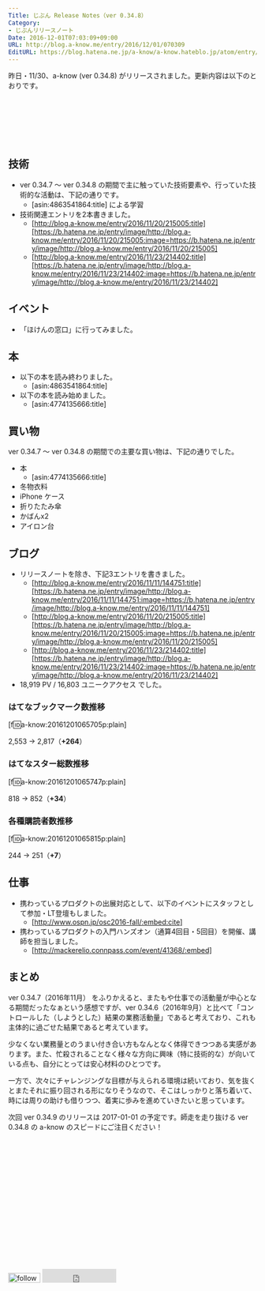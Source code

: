 ```yaml
---
Title: じぶん Release Notes（ver 0.34.8）
Category:
- じぶんリリースノート
Date: 2016-12-01T07:03:09+09:00
URL: http://blog.a-know.me/entry/2016/12/01/070309
EditURL: https://blog.hatena.ne.jp/a-know/a-know.hateblo.jp/atom/entry/10328749687196034311
---
```


昨日・11/30、a-know (ver 0.34.8) がリリースされました。更新内容は以下のとおりです。


<!-- more -->


<script async src="//pagead2.googlesyndication.com/pagead/js/adsbygoogle.js"></script>
<!-- article-top -->
<ins class="adsbygoogle"
     style="display:inline-block;width:728px;height:90px"
     data-ad-client="ca-pub-3463034538369189"
     data-ad-slot="8367620130"></ins>
<script>
(adsbygoogle = window.adsbygoogle || []).push({});
</script>


## 技術
* ver 0.34.7 〜 ver 0.34.8 の期間で主に触っていた技術要素や、行っていた技術的な活動は、下記の通りです。
    * [asin:4863541864:title] による学習
* 技術関連エントリを2本書きました。
    * [http://blog.a-know.me/entry/2016/11/20/215005:title][https://b.hatena.ne.jp/entry/image/http://blog.a-know.me/entry/2016/11/20/215005:image=https://b.hatena.ne.jp/entry/image/http://blog.a-know.me/entry/2016/11/20/215005]
    * [http://blog.a-know.me/entry/2016/11/23/214402:title][https://b.hatena.ne.jp/entry/image/http://blog.a-know.me/entry/2016/11/23/214402:image=https://b.hatena.ne.jp/entry/image/http://blog.a-know.me/entry/2016/11/23/214402]


## イベント
* 「ほけんの窓口」に行ってみました。


## 本
* 以下の本を読み終わりました。
    * [asin:4863541864:title]
* 以下の本を読み始めました。
    * [asin:4774135666:title]



## 買い物
ver 0.34.7 〜 ver 0.34.8 の期間での主要な買い物は、下記の通りでした。

* 本
    * [asin:4774135666:title]
* 冬物衣料
* iPhone ケース
* 折りたたみ傘
* かばんx2
* アイロン台



## ブログ
* リリースノートを除き、下記3エントリを書きました。
    * [http://blog.a-know.me/entry/2016/11/11/144751:title][https://b.hatena.ne.jp/entry/image/http://blog.a-know.me/entry/2016/11/11/144751:image=https://b.hatena.ne.jp/entry/image/http://blog.a-know.me/entry/2016/11/11/144751]
    * [http://blog.a-know.me/entry/2016/11/20/215005:title][https://b.hatena.ne.jp/entry/image/http://blog.a-know.me/entry/2016/11/20/215005:image=https://b.hatena.ne.jp/entry/image/http://blog.a-know.me/entry/2016/11/20/215005]
    * [http://blog.a-know.me/entry/2016/11/23/214402:title][https://b.hatena.ne.jp/entry/image/http://blog.a-know.me/entry/2016/11/23/214402:image=https://b.hatena.ne.jp/entry/image/http://blog.a-know.me/entry/2016/11/23/214402]
*  18,919 PV /  16,803 ユニークアクセス でした。


### はてなブックマーク数推移

[f:id:a-know:20161201065705p:plain]

2,553 → 2,817（<b>+264</b>）


### はてなスター総数推移

[f:id:a-know:20161201065747p:plain]

818 → 852（<b>+34</b>）


### 各種購読者数推移

[f:id:a-know:20161201065815p:plain]

244 → 251（<b>+7</b>）


## 仕事
* 携わっているプロダクトの出展対応として、以下のイベントにスタッフとして参加・LT登壇もしました。
    * [http://www.ospn.jp/osc2016-fall/:embed:cite]
* 携わっているプロダクトの入門ハンズオン（通算4回目・5回目）を開催、講師を担当しました。
    * [http://mackerelio.connpass.com/event/41368/:embed]


## まとめ
ver 0.34.7（2016年11月） をふりかえると、またもや仕事での活動量が中心となる期間だったなぁという感想ですが、ver 0.34.6（2016年9月）と比べて「コントロールした（しようとした）結果の業務活動量」であると考えており、これも主体的に過ごせた結果であると考えています。

少なくない業務量とのうまい付き合い方もなんとなく体得できつつある実感があります。また、忙殺されることなく様々な方向に興味（特に技術的な）が向いている点も、自分にとっては安心材料のひとつです。

一方で、次々にチャレンジングな目標が与えられる環境は続いており、気を抜くとまたそれに振り回される形になりそうなので、そこはしっかりと落ち着いて、時には周りの助けも借りつつ、着実に歩みを進めていきたいと思っています。


次回 ver 0.34.9 のリリースは 2017-01-01 の予定です。師走を走り抜ける ver 0.34.8 の a-know のスピードにご注目ください！



<script async src="//pagead2.googlesyndication.com/pagead/js/adsbygoogle.js"></script>
<!-- article-bottom2 -->
<ins class="adsbygoogle"
     style="display:inline-block;width:300px;height:250px"
     data-ad-client="ca-pub-3463034538369189"
     data-ad-slot="5274552934"></ins>
<script>
(adsbygoogle = window.adsbygoogle || []).push({});
</script>


<div>
<a href='http://cloud.feedly.com/#subscription%2Ffeed%2Fhttp%3A%2F%2Fblog.a-know.me%2Ffeed'  target='blank'><img id='feedlyFollow' src='http://s3.feedly.com/img/follows/feedly-follow-rectangle-volume-small_2x.png' alt='follow us in feedly' width='65' height='20'></a>

<iframe src="http://blog.hatena.ne.jp/a-know/a-know.hateblo.jp/subscribe/iframe" allowtransparency="true" frameborder="0" scrolling="no" width="150" height="28"></iframe>
</div>
